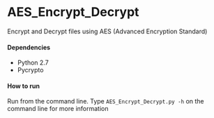 # AES_Encrypt_Decrypt
Encrypt and Decrypt files using AES (Advanced Encryption Standard)

#### Dependencies
- Python 2.7
- Pycrypto

#### How to run
Run from the command line.
Type `AES_Encrypt_Decrypt.py -h` on the command line for more information
